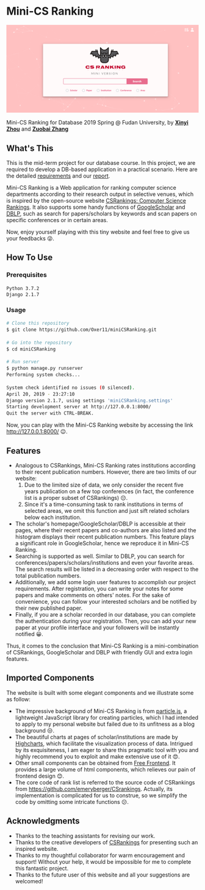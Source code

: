 # Mini-CS Ranking
![homepage](README.asset/homepage.png)

Mini-CS Ranking for Database 2019 Spring @ Fudan University, by [**Xinyi Zhou**](<https://github.com/veghen>) and [**Zuobai Zhang**](<https://oxer11.github.io/>)



## What's This

This is the mid-term project for our database course. In this project, we are required to develop a DB-based application in a practical scenario. Here are the detailed [requirements](doc/project01.pdf) and our [report](doc/report.pdf). 

Mini-CS Ranking is a Web application for ranking computer science departments according to their research output in selective venues, which is inspired by the open-source website [CSRankings: Computer Science Rankings](http://csrankings.org/#/index?all). It also supports some handy functions of [GoogleScholar](<https://scholar.google.com/>) and [DBLP](<https://dblp.uni-trier.de/>), such as search for papers/scholars by keywords and scan papers on specific conferences or in certain areas.

Now, enjoy yourself playing with this tiny website and feel free to give us your feedbacks :stuck_out_tongue_winking_eye:.



## How To Use

### Prerequisites

```
Python 3.7.2
Django 2.1.7
```

### Usage

```bash
# Clone this repository
$ git clone https://github.com/Oxer11/miniCSRanking.git

# Go into the repository
$ cd miniCSRanking

# Run server
$ python manage.py runserver
Performing system checks...

System check identified no issues (0 silenced).
April 20, 2019 - 23:27:10
Django version 2.1.7, using settings 'miniCSRanking.settings'
Starting development server at http://127.0.0.1:8000/
Quit the server with CTRL-BREAK.

```

Now, you can play with the Mini-CS Ranking website by accessing the link http://127.0.0.1:8000/ :wink:.



## Features

- Analogous to CSRankings, Mini-CS Ranking rates institutions according to their recent publication numbers. However, there are two limits of our website: 
  1. Due to the limited size of data, we only consider the recent five years publication on a few top conferences (in fact, the conference list is a proper subset of CSRankings) :pensive:. 
  2. Since it's a time-consuming task to rank institutions in terms of selected areas, we omit this function and just sift related scholars below each institution.
- The scholar's homepage/GoogleScholar/DBLP is accessible at their pages, where their recent papers and co-authors are also listed and the histogram displays their recent publication numbers. This feature plays a significant role in GoogleScholar, hence we reproduce it in Mini-CS Ranking.
- Searching is supported as well. Similar to DBLP, you can search for conferences/papers/scholars/institutions and even your favorite areas. The search results will be listed in a decreasing order with respect to the total publication numbers.
- Additionally, we add some login user features to accomplish our project requirements.  After registration, you can write your notes for some papers and make comments on others' notes. For the sake of convenience, you can follow your interested scholars and be notified by their new published paper.
- Finally, if you are a scholar recorded in our database, you can complete the authentication during your registration. Then, you can add your new paper at your profile interface and your followers will be instantly notified :grinning:.

Thus, it comes to the conclusion that Mini-CS Ranking is a mini-combination of CSRankings, GoogleScholar and DBLP with friendly GUI and extra login features.



## Imported Components

The website is built with some elegant components and we illustrate some as follow:

- The impressive background of Mini-CS Ranking is from [particle.js](<https://github.com/VincentGarreau/particles.js>), a lightweight JavaScript library for creating particles, which I had intended to apply to my personal website but failed due to its unfitness as a blog background :unamused:.
- The beautiful charts at pages of scholar/institutions are made by [Highcharts](<https://www.highcharts.com.cn/>), which facilitate the visualization process of data. Intrigued by its exquisiteness, I am eager to share this pragmatic tool with you and highly recommend you to exploit and make extensive use of it :heart_eyes:. 
- Other small components can be obtained from [Free Frontend](<https://freefrontend.com/>). It provides a large volume of html components, which relieves our pain of frontend design :blush:.
- The core code of rank list is referred to the source code of CSRankings from <https://github.com/emeryberger/CSrankings>. Actually, its implementation is complicated for us to construe, so we simplify the code by omitting some intricate functions :confused:.



## Acknowledgments

- Thanks to the teaching assistants for revising our work.
- Thanks to the creative developers of [CSRankings](<https://github.com/emeryberger/CSrankings>) for presenting such an inspired website.
- Thanks to my thoughtful collaborator for warm encouragement and support! Without your help, it would be impossible for me to complete this fantastic project.
- Thanks to the future user of this website and all your suggestions are welcomed!

